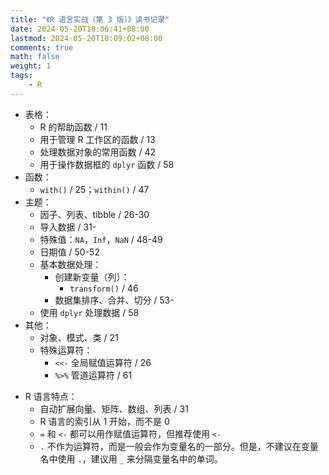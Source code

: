 ```yaml
---
title: "《R 语言实战（第 3 版）》读书记录"
date: 2024-05-20T18:06:41+08:00
lastmod: 2024-05-20T18:09:02+08:00
comments: true
math: false
weight: 1
tags:
    - R
---
```


- 表格：
    - R 的帮助函数 / 11
    - 用于管理 R 工作区的函数 / 13
    - 处理数据对象的常用函数 / 42
    - 用于操作数据框的 `dplyr` 函数 / 58
- 函数：
    - `with()` / 25；`within()` / 47
- 主题：
    - 因子、列表、tibble / 26-30
    - 导入数据 / 31-
    - 特殊值：`NA`，`Inf`，`NaN` / 48-49
    - 日期值 / 50-52
    - 基本数据处理：
        - 创建新变量（列）：
            - `transform()` / 46
        - 数据集排序、合并、切分 / 53-
    - 使用 `dplyr` 处理数据 / 58
- 其他：
    - 对象、模式、类 / 21
    - 特殊运算符：
        - `<<-` 全局赋值运算符 / 26
        - `%>%` 管道运算符 / 61

<!--separator-->

- R 语言特点：
    - 自动扩展向量、矩阵、数组、列表 / 31
    - R 语言的索引从 1 开始，而不是 0
    - `=` 和 `<-` 都可以用作赋值运算符，但推荐使用 `<-`
    - `.` 不作为运算符，而是一般会作为变量名的一部分。但是，不建议在变量名中使用 `.`，建议用 `_` 来分隔变量名中的单词。

<!-- 上次看到：第 4 章（P63） -->


